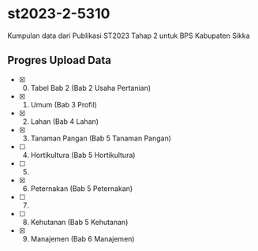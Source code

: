 # st2023-2-5310
Kumpulan data dari Publikasi ST2023 Tahap 2 untuk BPS Kabupaten Sikka

## Progres Upload Data

- [x] 0. Tabel Bab 2 (Bab 2 Usaha Pertanian)
- [x] 1. Umum (Bab 3 Profil)
- [x] 2. Lahan (Bab 4 Lahan)
- [x] 3. Tanaman Pangan (Bab 5 Tanaman Pangan)
- [ ] 4. Hortikultura (Bab 5 Hortikultura)
- [ ] 5. 
- [x] 6. Peternakan (Bab 5 Peternakan)
- [ ] 7. 
- [ ] 8. Kehutanan (Bab 5 Kehutanan)
- [x] 9. Manajemen (Bab 6 Manajemen)
